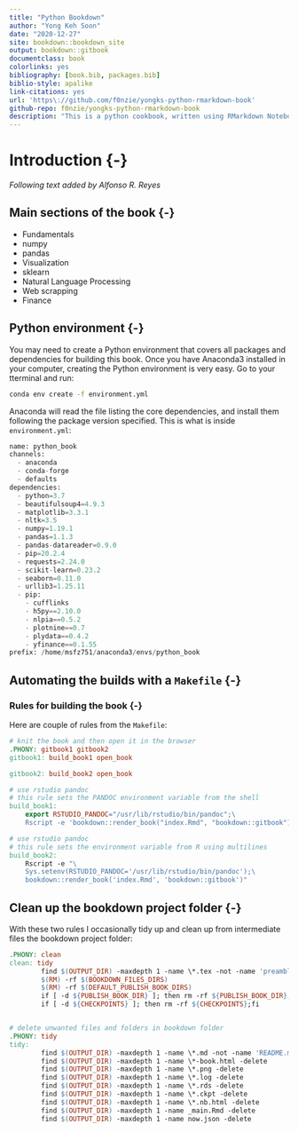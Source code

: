 ```yaml
---
title: "Python Bookdown"
author: "Yong Keh Soon"
date: "2020-12-27"
site: bookdown::bookdown_site
output: bookdown::gitbook
documentclass: book
colorlinks: yes
bibliography: [book.bib, packages.bib]
biblio-style: apalike
link-citations: yes
url: 'https\://github.com/f0nzie/yongks-python-rmarkdown-book'
github-repo: f0nzie/yongks-python-rmarkdown-book
description: "This is a python cookbook, written using RMarkdown Notebook. It is made possible by using reticulate R library as the bridge between R and Python."
---
```




# Introduction {-}

*Following text added by Alfonso R. Reyes*

## Main sections of the book {-}

* Fundamentals
* numpy
* pandas
* Visualization
* sklearn
* Natural Language Processing
* Web scrapping
* Finance



## Python environment {-}
You may need to create a Python environment that covers all packages and dependencies for building this book. Once you have Anaconda3 installed in your computer, creating the Python environment is very easy. Go to your tterminal and run:

```bash
conda env create -f environment.yml
```

Anaconda will read the file listing the core dependencies, and install them following the package version specified. This is what is inside `environment.yml`:

```python
name: python_book
channels:
  - anaconda
  - conda-forge
  - defaults
dependencies:
  - python=3.7
  - beautifulsoup4=4.9.3
  - matplotlib=3.3.1
  - nltk=3.5
  - numpy=1.19.1
  - pandas=1.1.3
  - pandas-datareader=0.9.0
  - pip=20.2.4
  - requests=2.24.0
  - scikit-learn=0.23.2
  - seaborn=0.11.0
  - urllib3=1.25.11
  - pip:
    - cufflinks
    - h5py==2.10.0
    - nlpia==0.5.2
    - plotnine==0.7
    - plydata==0.4.2
    - yfinance==0.1.55
prefix: /home/msfz751/anaconda3/envs/python_book
```



## Automating the builds with a `Makefile` {-}


### Rules for building the book {-}
Here are couple of rules from the `Makefile`:

```makefile
# knit the book and then open it in the browser
.PHONY: gitbook1 gitbook2
gitbook1: build_book1 open_book

gitbook2: build_book2 open_book

# use rstudio pandoc
# this rule sets the PANDOC environment variable from the shell
build_book1:
	export RSTUDIO_PANDOC="/usr/lib/rstudio/bin/pandoc";\
	Rscript -e 'bookdown::render_book("index.Rmd", "bookdown::gitbook")'

# use rstudio pandoc
# this rule sets the environment variable from R using multilines
build_book2:
	Rscript -e "\
	Sys.setenv(RSTUDIO_PANDOC='/usr/lib/rstudio/bin/pandoc');\
	bookdown::render_book('index.Rmd', 'bookdown::gitbook')"
```

## Clean up the bookdown project folder {-}
With these two rules I occasionally tidy up and clean up from intermediate files the bookdown project folder:

```makefile
.PHONY: clean
clean: tidy
		find $(OUTPUT_DIR) -maxdepth 1 -name \*.tex -not -name 'preamble.tex' -delete
		$(RM) -rf $(BOOKDOWN_FILES_DIRS)
		$(RM) -rf $(DEFAULT_PUBLISH_BOOK_DIRS)
		if [ -d ${PUBLISH_BOOK_DIR} ]; then rm -rf ${PUBLISH_BOOK_DIR};fi
		if [ -d ${CHECKPOINTS} ]; then rm -rf ${CHECKPOINTS};fi


# delete unwanted files and folders in bookdown folder
.PHONY: tidy
tidy:
		find $(OUTPUT_DIR) -maxdepth 1 -name \*.md -not -name 'README.md' -delete
		find $(OUTPUT_DIR) -maxdepth 1 -name \*-book.html -delete
		find $(OUTPUT_DIR) -maxdepth 1 -name \*.png -delete
		find $(OUTPUT_DIR) -maxdepth 1 -name \*.log -delete
		find $(OUTPUT_DIR) -maxdepth 1 -name \*.rds -delete
		find $(OUTPUT_DIR) -maxdepth 1 -name \*.ckpt -delete
		find $(OUTPUT_DIR) -maxdepth 1 -name \*.nb.html -delete
		find $(OUTPUT_DIR) -maxdepth 1 -name _main.Rmd -delete
		find $(OUTPUT_DIR) -maxdepth 1 -name now.json -delete		
```
